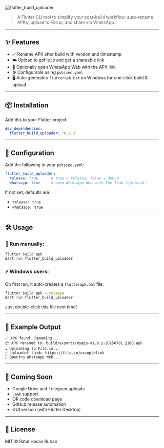 ![flutter_build_uploader](https://github.com/user-attachments/assets/f8aedfe4-81b5-4c5f-b7a1-7fbff94e7ee2)

> A Flutter CLI tool to simplify your post-build workflow: auto-rename APKs, upload to File.io, and share via WhatsApp.

---

## ✨ Features

* ✅ Rename APK after build with version and timestamp
* ☁️ Upload to [gofile.io](https://www.gofile.io) and get a shareable link
* 💬 Optionally open WhatsApp Web with the APK link
* ⚙️ Configurable using `pubspec.yaml`
* 🖥️ Auto-generates `flutterapk.bat` on Windows for one-click build & upload

---

## 📦 Installation

Add this to your Flutter project:

```yaml
dev_dependencies:
  flutter_build_uploader: ^0.0.3
```

---

## 🔧 Configuration

Add the following to your `pubspec.yaml`:

```yaml
flutter_build_uploader:
  release: true      # true = release, false = debug
  whatsapp: true     # open WhatsApp Web with the link (optional)
```

If not set, defaults are:

* `release: true`
* `whatsapp: true`

---

## 🛠️ Usage

### 🔁 Run manually:

```bash
flutter build apk
dart run flutter_build_uploader
```

### ⚡ Windows users:

On first run, it auto-creates a `flutterapk.bat` file:

```bat
flutter build apk --release
dart run flutter_build_uploader
```

Just double-click this file next time!

---

## 🧪 Example Output

```
✅ APK found. Renaming...
📦 APK renamed to: build/exports/myapp-v1.0.2-20250701_2100.apk
☁️ Uploading to File.io...
✅ Uploaded! Link: https://file.io/examplelink
💬 Opening WhatsApp Web...
```

---

## 🧠 Coming Soon

* Google Drive and Telegram uploads
* `.aab` support
* QR code download page
* GitHub release automation
* GUI version (with Flutter Desktop)

---

## 📄 License

MIT © Ratul Hasan Ruhan
